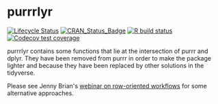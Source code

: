 # purrrlyr

[![Lifecycle Status](https://img.shields.io/badge/lifecycle-retired-orange.svg)](https://www.tidyverse.org/lifecycle/)
[![CRAN_Status_Badge](http://www.r-pkg.org/badges/version/purrrlyr)](https://cran.r-project.org/package=purrrlyr)
[![R build status](https://github.com/hadley/purrrlyr/workflows/R-CMD-check/badge.svg)](https://github.com/hadley/purrrlyr/actions)
[![Codecov test coverage](https://codecov.io/gh/hadley/purrrlyr/branch/master/graph/badge.svg)](https://codecov.io/gh/hadley/purrrlyr?branch=master)

purrrlyr contains some functions that lie at the intersection of purrr
and dplyr. They have been removed from purrr in order to make the
package lighter and because they have been replaced by other solutions
in the tidyverse.

Please see Jenny Brian's
[webinar on row-oriented workflows](https://github.com/jennybc/row-oriented-workflows#readme)
for some alternative approaches.
